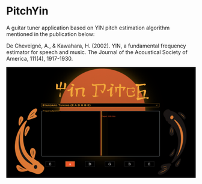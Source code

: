 # PitchYin
A guitar tuner application based on YIN pitch estimation algorithm mentioned in the publication below:

De Cheveigné, A., & Kawahara, H. (2002). YIN, a fundamental frequency estimator for speech and music. The Journal of the Acoustical Society of America, 111(4), 1917-1930.


![image alt](https://github.com/sranade98/yinpitch/blob/2f9877a2a013ab7c84ccb146a09664ed0b898523/Assets/yinpitchgui.png)
